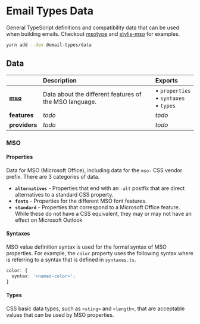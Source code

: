 [msotype]:
  https://github.com/email-types/email-types/tree/master/packages/msotype
[stylis-mso]:
  https://github.com/email-types/email-types/tree/master/packages/stylis-plugin-mso

# Email Types Data

General TypeScript definitions and compatibility data that can be used when
building emails. Checkout [msotype] and [stylis-mso] for examples.

```sh
yarn add --dev @email-types/data
```

## Data

|                 | Description                                            | Exports                                         |
| :-------------- | :----------------------------------------------------- | :---------------------------------------------- |
| [**mso**](#mso) | Data about the different features of the MSO language. | • `properties` <br> • `syntaxes` <br> • `types` | `AlternativePropertiesHyphen` |
| **features**    | _todo_                                                 | _todo_                                          |
| **providers**   | _todo_                                                 | _todo_                                          |

### MSO

#### Properties

Data for MSO (Microsoft Office), including data for the `mso-` CSS vendor
prefix. There are 3 categories of data.

- **`alternatives`** - Properties that end with an `-alt` postfix that are
  direct alternatives to a standard CSS property.
- **`fonts`** - Properties for the different MSO font features.
- **`standard`** - Properties that correspond to a Microsoft Office feature.
  While these do not have a CSS equivalent, they may or may not have an effect
  on Microsoft Outlook

#### Syntaxes

MSO value definition syntax is used for the formal syntax of MSO properties. For
example, the `color` property uses the following syntax where <named-color> is
referring to a syntax that is defined in `syntaxes.ts`.

```ts
color: {
  syntax: '<named-color>';
}
```

#### Types

CSS basic data types, such as `<sting>` and `<length>`, that are acceptable
values that can be used by MSO properties.
